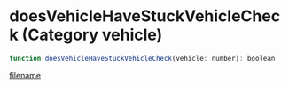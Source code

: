 # doesVehicleHaveStuckVehicleCheck (Category vehicle)

```js
function doesVehicleHaveStuckVehicleCheck(vehicle: number): boolean
```

[filename](doesVehicleHaveStuckVehicleCheck_m.md ':include')